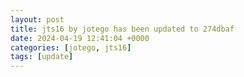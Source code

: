 ```yaml
---
layout: post
title: jts16 by jotego has been updated to 274dbaf
date: 2024-04-19 12:41:04 +0000
categories: [jotego, jts16]
tags: [update]
---
```



